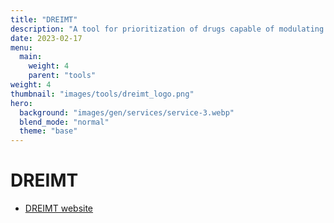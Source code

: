```yaml
---
title: "DREIMT"
description: "A tool for prioritization of drugs capable of modulating the immune system."
date: 2023-02-17
menu:
  main:
    weight: 4
    parent: "tools"
weight: 4
thumbnail: "images/tools/dreimt_logo.png"
hero:
  background: "images/gen/services/service-3.webp"
  blend_mode: "normal"
  theme: "base"
---
```


# DREIMT

- [DREIMT website](http://dreimt.org/)


